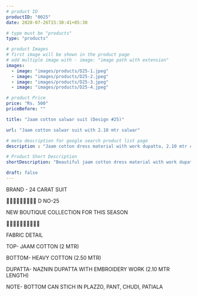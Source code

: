 ```yaml
---
# product ID
productID: "0025"
date: 2020-07-26T15:30:41+05:30

# type must be "products"
type: "products"

# product Images
# first image will be shown in the product page
# add multiple image with - image: "image path with extension"
images:
  - image: "images/products/D25-1.jpeg"
  - image: "images/products/D25-2.jpeg"
  - image: "images/products/D25-3.jpeg"
  - image: "images/products/D25-4.jpeg"

# product Price
price: "Rs. 500"
priceBefore: ""

title: "Jaam cotton salwar suit (Design #25)"

url: "Jaam cotton salwar suit with 2.10 mtr salwar"

# meta description for google search product list page
description : "Jaam cotton dress material with work dupatta, 2.10 mtr cotton salwar"

# Product Short Description
shortDescription: "Beautiful jaam cotton dress material with work dupatta and 2.10 mtr cotton salwar"

draft: false
---
```

BRAND - 24 CARAT SUIT

💐💐💐💐💐💐💐💐💐
D NO-25

NEW BOUTIQUE COLLECTION FOR THIS SEASON

🌷🌷🌷🌷🌷🌷🌷🌷🌷🌷

FABRIC DETAIL

TOP- JAAM COTTON (2 MTR)

BOTTOM- HEAVY COTTON  (2.50 MTR)

DUPATTA- NAZNIN DUPATTA WITH EMBROIDERY WORK (2.10 MTR LENGTH)

NOTE- BOTTOM CAN STICH IN PLAZZO, PANT, CHUDI, PATIALA

